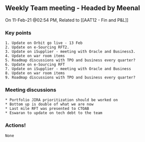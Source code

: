 ## Weekly Team meeting - Headed by Meenal
On 11-Feb-21 @02:54 PM, Related to [[AAT12 - Fin and P&L]]

### Key points
	1. Update on Orbit go live - 13 Feb
	2. Update on e-Sourcing RFT2. 
	3. Update on iSupplier - meeting with Oracle and Business3. 
	4. Update on war room items
	5. Roadmap discussions with TPO and business every quarter?
	6. Update on e-Sourcing RFT
	7. Update on iSupplier - meeting with Oracle and Business
	8. Update on war room items
	9. Roadmap discussions with TPO and business every quarter? 

### Meeting discussions
	* Portfolio JIRA prioritization should be worked on
	* Bottom up is double of what we are now
	* Last mile RFT was presented to CTOAB
	* Eswaran to update on tech debt to the team

### Actions!
	None
